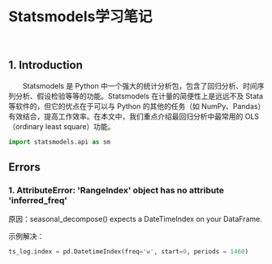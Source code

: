 # Statsmodels学习笔记

<br>

## 1. Introduction

&emsp;&emsp;Statsmodels 是 Python 中一个强大的统计分析包，包含了回归分析、时间序列分析、假设检验等等的功能。Statsmodels 在计量的简便性上是远远不及 Stata 等软件的，但它的优点在于可以与 Python 的其他的任务（如 NumPy、Pandas）有效结合，提高工作效率。在本文中，我们重点介绍最回归分析中最常用的 OLS（ordinary least square）功能。

```python
import statsmodels.api as sm
```


## Errors

### 1. AttributeError: 'RangeIndex' object has no attribute 'inferred_freq'

原因：seasonal_decompose() expects a DateTimeIndex on your DataFrame. 

示例解决：

```python
ts_log.index = pd.DatetimeIndex(freq='w', start=0, periods = 1460)
```

